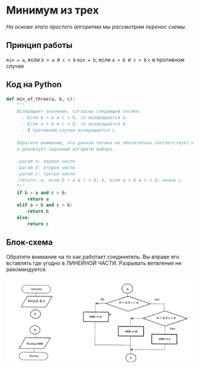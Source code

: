 # Минимум из трех

_На основе этого простого алгоритма мы рассмотрим перенос схемы._

## Принцип работы

```min = a```, если ```b > a И c > b```
```min = b```, если ```a > b И c > b```
```c``` в противном случае

## Код на Python

```Python
def min_of_three(a, b, c):
    """
    Возвращает значение, согласно следующей логике:
      - Если b > a и c > b, то возвращается a.
      - Если a > b и c > b, то возвращается b.
      - В противном случае возвращается с.
    
    Обратите внимание, что данная логика не обязательно соответствует математически минимальному значению,
    а реализует заданный алгоритм выбора.
    
    :param a: первое число
    :param b: второе число
    :param c: третье число
    :return: a, если b > a и c > b; b, если a > b и c > b; иначе c.
    """
    if b > a and c > b:
        return a
    elif a > b and c > b:
        return b
    else:
        return c
```

## Блок-схема

Обратите внимание на то как работает соединитель. Вы вправе его вставлять где угодно в ЛИНЕЙНОЙ ЧАСТИ. Разрывать
ветвления не рекомендуется.

![min_of_three.png](../../img/min_of_three.png)

